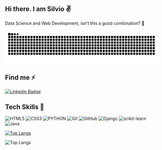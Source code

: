 ## Hi there. I am Silvio ✌️

Data Science and Web Development, isn't this a good combination? 🤔

![github contribution grid snake animation](https://raw.githubusercontent.com/svhenrique/svhenrique/output/github-contribution-grid-snake.svg)

## Find me ⚡

[![Linkedin Badge](https://img.shields.io/badge/-LinkedIn-blue?style=flat-square&logo=Linkedin&logoColor=white&link=https://www.linkedin.com/in/silvio-henrique-960857146/)](https://www.linkedin.com/in/silvio-henrique-960857146/)

## Tech Skills 🧠
![HTML5](https://img.shields.io/badge/HTML5-E34F26?style=for-the-badge&logo=html5&logoColor=white)
![CSS3](https://img.shields.io/badge/CSS3-1572B6?style=for-the-badge&logo=css3&logoColor=white)
![PYTHON](https://img.shields.io/badge/Python-3776AB?style=for-the-badge&logo=python&logoColor=white)
![Git](https://img.shields.io/badge/Git-F05032?style=for-the-badge&logo=git&logoColor=white)
![GitHub](https://img.shields.io/badge/GitHub-100000?style=for-the-badge&logo=github&logoColor=white)
![Django](https://img.shields.io/badge/Django-092E20?style=for-the-badge&logo=django&logoColor=white)
![scikit-learn](https://img.shields.io/badge/scikit_learn-ED8B00?style=for-the-badge&l&logoColor=white)
![Java](https://img.shields.io/badge/Java-ED8B00?style=for-the-badge&logo=java&logoColor=white)

[![Top Langs](https://github-readme-stats.vercel.app/api/top-langs/?username=svhenrique&layout=compact&theme=gruvbox&langs_count=10)](https://github.com/Nicochess/github-readme-stats)

![Top Langs](https://github-readme-stats.vercel.app/api?username=svhenrique&show_icons=true&count_private=true&theme=radical&hide=issues)

